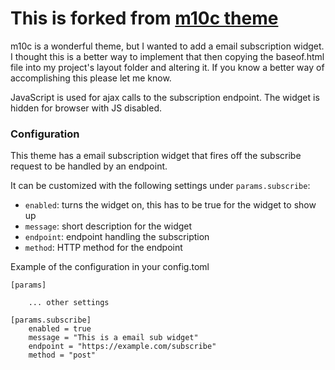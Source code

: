# This is forked from [m10c theme](https://github.com/vaga/hugo-theme-m10c)

m10c is a wonderful theme, but I wanted to add a email subscription widget. I thought this is a better way to implement that then copying the baseof.html file into my project's layout folder and altering it. If you know a better way of accomplishing this please let me know. 

JavaScript is used for ajax calls to the subscription endpoint. The widget is hidden for browser with JS disabled.

### Configuration

This theme has a email subscription widget that fires off the subscribe request to be handled by an endpoint.

It can be customized with the following settings under `params.subscribe`:

- `enabled`: turns the widget on, this has to be true for the widget to show up
- `message`: short description for the widget
- `endpoint`: endpoint handling the subscription
- `method`: HTTP method for the endpoint
	
Example of the configuration in your config.toml

```
[params]

	... other settings

[params.subscribe]
	enabled = true
	message = "This is a email sub widget"
	endpoint = "https://example.com/subscribe"
	method = "post"
	
```
